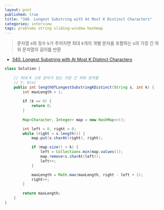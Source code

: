 ```yaml
---
layout: post
published: true
title: "340. Longest Substring with At Most K Distinct Characters"
categories: interview
tags: problems string sliding-window hashmap
---
```


> 문자열 s와 정수 k가 주어지면 최대 k개의 개별 문자를 포함하는 s의 가장 긴 하위 문자열의 길이를 반환

- [340. Longest Substring with At Most K Distinct Characters](https://leetcode.com/problems/longest-substring-with-at-most-k-distinct-characters/)

```java
class Solution {
    
    // 최대 K 고유 문자가 있는 가장 긴 하위 문자열
    // T: O(n)
    public int lengthOfLongestSubstringKDistinct(String s, int k) {
        int maxLength = 1;
        
        if (k == 0) {
            return 0;
        }
        
        Map<Character, Integer> map = new HashMap<>();

        int left = 0, right = 0;
        while (right < s.length()) {
            map.put(s.charAt(right), right);

            if (map.size() > k) {
                left = Collections.min(map.values());
                map.remove(s.charAt(left));
                left++;
            }

            maxLength = Math.max(maxLength, right - left + 1);
            right++;
        }
        
        return maxLength;
    }
}
```